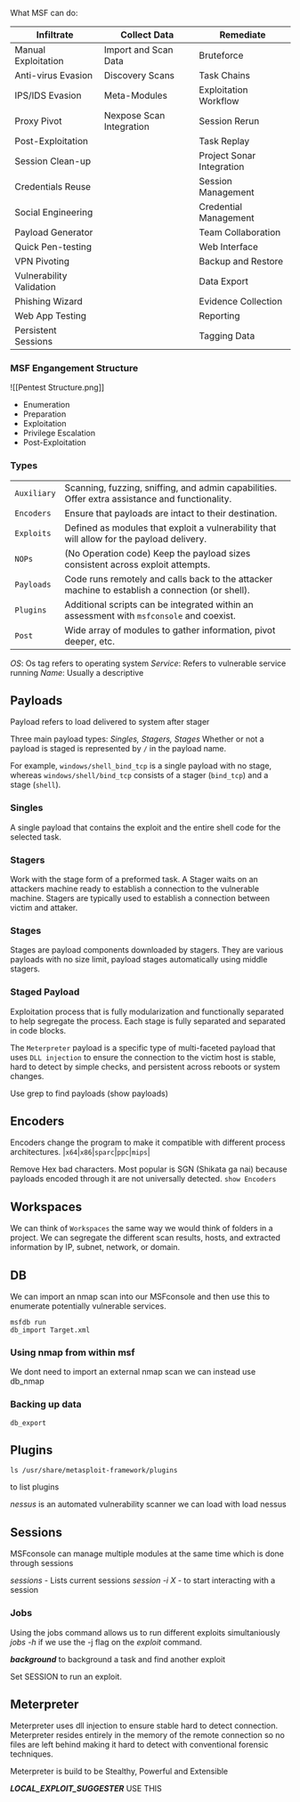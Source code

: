 What MSF can do:

| **Infiltrate**           | **Collect Data**         | **Remediate**             |
| ------------------------ | ------------------------ | ------------------------- |
| Manual Exploitation      | Import and Scan Data     | Bruteforce                |
| Anti-virus Evasion       | Discovery Scans          | Task Chains               |
| IPS/IDS Evasion          | Meta-Modules             | Exploitation Workflow     |
| Proxy Pivot              | Nexpose Scan Integration | Session Rerun             |
| Post-Exploitation        |                          | Task Replay               |
| Session Clean-up         |                          | Project Sonar Integration |
| Credentials Reuse        |                          | Session Management        |
| Social Engineering       |                          | Credential Management     |
| Payload Generator        |                          | Team Collaboration        |
| Quick Pen-testing        |                          | Web Interface             |
| VPN Pivoting             |                          | Backup and Restore        |
| Vulnerability Validation |                          | Data Export               |
| Phishing Wizard          |                          | Evidence Collection       |
| Web App Testing          |                          | Reporting                 |
| Persistent Sessions      |                          | Tagging Data              |

### MSF Engangement Structure
![[Pentest Structure.png]]
- Enumeration
- Preparation
- Exploitation
- Privilege Escalation
- Post-Exploitation

### Types
|             |                                                                                                 |
| ----------- | ----------------------------------------------------------------------------------------------- |
| `Auxiliary` | Scanning, fuzzing, sniffing, and admin capabilities. Offer extra assistance and functionality.  |
| `Encoders`  | Ensure that payloads are intact to their destination.                                           |
| `Exploits`  | Defined as modules that exploit a vulnerability that will allow for the payload delivery.       |
| `NOPs`      | (No Operation code) Keep the payload sizes consistent across exploit attempts.                  |
| `Payloads`  | Code runs remotely and calls back to the attacker machine to establish a connection (or shell). |
| `Plugins`   | Additional scripts can be integrated within an assessment with `msfconsole` and coexist.        |
| `Post`      | Wide array of modules to gather information, pivot deeper, etc.                                 |
*OS*: Os tag refers to operating system
*Service*: Refers to vulnerable service running
*Name*: Usually a descriptive 

## Payloads
Payload refers to load delivered to system after stager

Three main payload types: *Singles, Stagers, Stages*
Whether or not a payload is staged is represented by `/` in the payload name.

For example, `windows/shell_bind_tcp` is a single payload with no stage, whereas `windows/shell/bind_tcp` consists of a stager (`bind_tcp`) and a stage (`shell`).

### Singles
A single payload that contains the exploit and the entire shell code for the selected task. 

### Stagers
Work with the stage form of a preformed task. 
A Stager waits on an attackers machine ready to establish a connection to the vulnerable machine. 
Stagers are typically used to establish a connection between victim and attaker.

### Stages
Stages are payload components downloaded by stagers. They are various payloads with no size limit, payload stages automatically using middle stagers.

### Staged Payload 
Exploitation process that is fully modularization and functionally separated to help segregate the process. Each stage is fully separated and separated in code blocks. 


The `Meterpreter` payload is a specific type of multi-faceted payload that uses `DLL injection` to ensure the connection to the victim host is stable, hard to detect by simple checks, and persistent across reboots or system changes.

Use grep to find payloads (show payloads)

## Encoders
Encoders change the program to make it compatible with different process architectures.
|`x64`|`x86`|`sparc`|`ppc`|`mips`|

Remove Hex bad characters. Most popular is SGN (Shikata ga nai) because payloads encoded through it are not universally detected.
`show Encoders`

## Workspaces
We can think of `Workspaces` the same way we would think of folders in a project. We can segregate the different scan results, hosts, and extracted information by IP, subnet, network, or domain.

## DB
We can import an nmap scan into our MSFconsole and then use this to enumerate potentially vulnerable services.


```shell-session
msfdb run
db_import Target.xml
```

### Using nmap from within msf
We dont need to import an external nmap scan we can instead use db_nmap

### Backing up data
`db_export`

## Plugins
```shell-session
ls /usr/share/metasploit-framework/plugins
```
to list plugins 

*nessus* is an automated vulnerability scanner we can load with load nessus

## Sessions 
MSFconsole can manage multiple modules at the same time which is done through sessions

*sessions* - Lists current sessions
*session -i X* - to start interacting with a session 

### Jobs
Using the jobs command allows us to run different exploits simultaniously
*jobs -h* 
if we use the -j flag on the *exploit* command.

***background*** to background a task and find another exploit

Set SESSION to run an exploit.

## Meterpreter 
Meterpreter uses dll injection to ensure stable hard to detect connection.
Meterpreter resides entirely in the memory of the remote connection so no files are left behind making it hard to detect with conventional forensic techniques.

Meterpreter is build to be Stealthy, Powerful and Extensible

***LOCAL_EXPLOIT_SUGGESTER*** USE THIS

